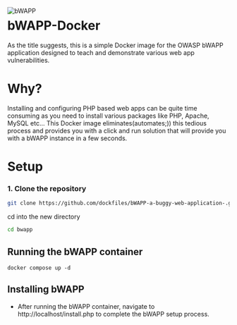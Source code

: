 <img src="https://www.ehacking.net/wp-content/uploads/2014/02/bwapp.jpg"
     alt="bWAPP"
     style="float: left; margin-right: 10px;" />

# bWAPP-Docker

As the title suggests, this is a simple Docker image for the OWASP bWAPP application designed to teach and demonstrate various web app vulnerabilities.

# Why?

Installing and configuring PHP based web apps can be quite time consuming as you need to install various packages like PHP, Apache, MySQL etc...
This Docker image eliminates(automates;)) this tedious process and provides you with a click and run solution that will provide you with a bWAPP instance in a few seconds.

# Setup

### 1. Clone the repository

```bash
git clone https://github.com/dockfiles/bWAPP-a-buggy-web-application-.git bwapp
```

cd into the new directory

```bash
cd bwapp
```

## Running the bWAPP container

```
docker compose up -d
```

## Installing bWAPP

- After running the bWAPP container, navigate to http://localhost/install.php to complete the bWAPP setup process.
